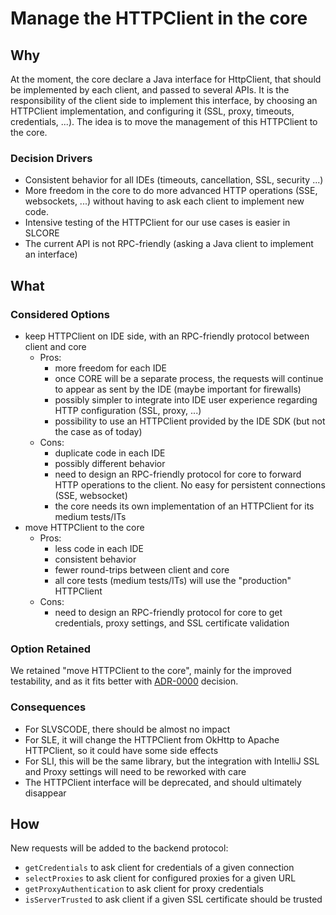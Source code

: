 # Manage the HTTPClient in the core

## Why

At the moment, the core declare a Java interface for HttpClient, that should be implemented by each client, and passed to several APIs. It is the responsibility of the client side to implement this interface, by choosing an HTTPClient implementation, and configuring it (SSL, proxy, timeouts, credentials, ...).
The idea is to move the management of this HTTPClient to the core. 

### Decision Drivers

* Consistent behavior for all IDEs (timeouts, cancellation, SSL, security ...)
* More freedom in the core to do more advanced HTTP operations (SSE, websockets, ...) without having to ask each client to implement new code.
* Intensive testing of the HTTPClient for our use cases is easier in SLCORE
* The current API is not RPC-friendly (asking a Java client to implement an interface)

## What

### Considered Options

* keep HTTPClient on IDE side, with an RPC-friendly protocol between client and core
    * Pros:
        * more freedom for each IDE
        * once CORE will be a separate process, the requests will continue to appear as sent by the IDE (maybe important for firewalls)
        * possibly simpler to integrate into IDE user experience regarding HTTP configuration (SSL, proxy, ...)
        * possibility to use an HTTPClient provided by the IDE SDK (but not the case as of today) 
    * Cons:
        * duplicate code in each IDE
        * possibly different behavior
        * need to design an RPC-friendly protocol for core to forward HTTP operations to the client. No easy for persistent connections (SSE, websocket)
        * the core needs its own implementation of an HTTPClient for its medium tests/ITs
* move HTTPClient to the core
    * Pros:
        * less code in each IDE
        * consistent behavior
        * fewer round-trips between client and core
        * all core tests (medium tests/ITs) will use the "production" HTTPClient
    * Cons:
        * need to design an RPC-friendly protocol for core to get credentials, proxy settings, and SSL certificate validation


### Option Retained

We retained "move HTTPClient to the core", mainly for the improved testability, and as it fits better with [ADR-0000](0000-move-more-responsibilities-to-the-core.md) decision.

### Consequences

* For SLVSCODE, there should be almost no impact
* For SLE, it will change the HTTPClient from OkHttp to Apache HTTPClient, so it could have some side effects
* For SLI, this will be the same library, but the integration with IntelliJ SSL and Proxy settings will need to be reworked with care
* The HTTPClient interface will be deprecated, and should ultimately disappear

## How

New requests will be added to the backend protocol:

* `getCredentials` to ask client for credentials of a given connection
* `selectProxies` to ask client for configured proxies for a given URL
* `getProxyAuthentication` to ask client for proxy credentials
* `isServerTrusted` to ask client if a given SSL certificate should be trusted